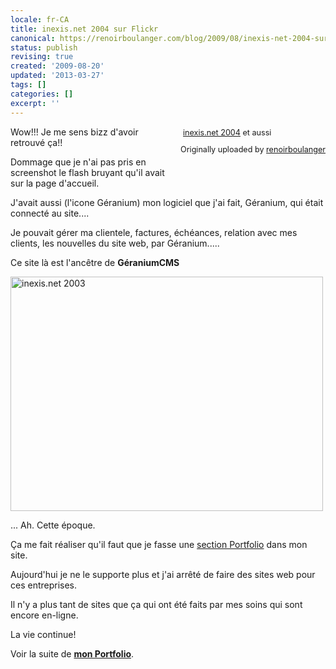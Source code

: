 ```yaml
---
locale: fr-CA
title: inexis.net 2004 sur Flickr
canonical: https://renoirboulanger.com/blog/2009/08/inexis-net-2004-sur-flickr/
status: publish
revising: true
created: '2009-08-20'
updated: '2013-03-27'
tags: []
categories: []
excerpt: ''
---
```


<div style="float: right; margin-left: 10px; margin-bottom: 10px;"><img style="border: none;" src="http://farm1.static.flickr.com/137/389686111_d81fadfa86_m.jpg" alt="" />
<span style="font-size: 0.9em; margin-top: 0px;">
<a href="http://www.flickr.com/photos/inexisdotnet/389686111">inexis.net 2004</a> et aussi

Originally uploaded by <a href="http://www.flickr.com/people/inexisdotnet/">renoirboulanger</a>

</span></div>
Wow!!! Je me sens bizz d'avoir retrouvé ça!!

Dommage que je n'ai pas pris en screenshot le flash bruyant qu'il avait sur la page d'accueil.

J'avait aussi (l'icone Géranium) mon logiciel que j'ai fait, Géranium, qui était connecté au site....

Je pouvait gérer ma clientele, factures, échéances, relation avec mes clients, les nouvelles du site web, par Géranium.....

Ce site là est l'ancêtre de <strong>GéraniumCMS</strong>

<a title="inexis.net 2003 by renoirboulanger, on Flickr" href="http://www.flickr.com/photos/inexisdotnet/389686196/"><img src="http://farm1.static.flickr.com/175/389686196_7acec93662.jpg" alt="inexis.net 2003" width="500" height="375" /></a>

... Ah. Cette époque.

Ça me fait réaliser qu'il faut que je fasse une <a href="http://renoirboulanger.com/blog/category/portfolio/">section Portfolio</a> dans mon site.

Aujourd'hui je ne le supporte plus et j'ai arrêté de faire des sites web pour ces entreprises.

Il n'y a plus tant de sites que ça qui ont été faits par mes soins qui sont encore en-ligne.

La vie continue!

Voir la suite de <a href="http://renoirboulanger.com/blog/category/portfolio/"><strong>mon Portfolio</strong></a>.